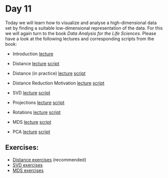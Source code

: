 # Day 11

Today we will learn how to visualize and analyse a high-dimensional data set by finding a suitable low-dimensional representation of the data. For this we will again turn to the book *Data Analysis for the Life Sciences*. Please have a look at the following lectures and corresponding scripts from the book:

- Introduction [lecture](https://www.youtube.com/watch?v=sBgMdGUTYWY)
- Distance [lecture](https://www.youtube.com/watch?v=QYlggeDGLmc)  [script](http://genomicsclass.github.io/book/pages/distance.html)
- Distance (in practice) [lecture](https://www.youtube.com/watch?v=B0MFoHr23u8)  [script](http://genomicsclass.github.io/book/pages/distance.html)
- Distance Reduction Motivation [lecture](https://www.youtube.com/watch?v=uu964pCDGaw)  [script](http://genomicsclass.github.io/book/pages/distance.html)

- SVD [lecture](https://www.youtube.com/watch?v=5K-h9eOilsg)  [script](http://genomicsclass.github.io/book/pages/svd.html)
- Projections [lecture](https://www.youtube.com/watch?v=yPecNb3-UXw)  [script](http://genomicsclass.github.io/book/pages/projections.html)
- Rotations [lecture](https://www.youtube.com/watch?v=QYbeZXKQsCc)  [script](http://genomicsclass.github.io/book/pages/rotations.html)

- MDS [lecture](https://www.youtube.com/watch?v=RKncuSbrF_o)  [script](https://github.com/genomicsclass/labs/blob/master/highdim/mds.Rmd)
- PCA [lecture](https://www.youtube.com/watch?v=-bbLn9tv7i8)  [script](http://genomicsclass.github.io/book/pages/pca_motivation.html)



## Exercises:

-   [Distance exercises](http://genomicsclass.github.io/book/pages/distance_exercises.html) (recommended)
-   [SVD exercises](http://genomicsclass.github.io/book/pages/svd_exercises.html)
-   [MDS exercises](http://genomicsclass.github.io/book/pages/mds_exercises.html)
